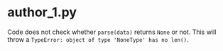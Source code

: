 # author_1.py

Code does not check whether `parse(data)` returns `None` or not. 
This will throw a ```TypeError: object of type 'NoneType' has no len()```.